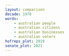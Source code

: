 ```yaml
---
layout: comparison
decade: 1970
words:
    - australian people
    - australian citizens
    - australian businesses
    - australian voters
hofreps_plot: 2019
senate_plot: 2021
---
```

